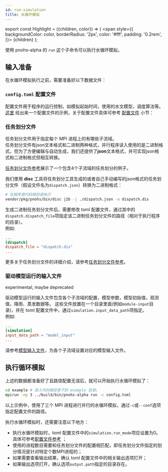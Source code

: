 ```yaml
---
id: run-simulation
title: 水循环模拟
---
```


export const Highlight = ({children, color}) => (
  <span
    style={{
      backgroundColor: color,
      borderRadius: '2px',
      color: '#fff',
      padding: '0.2rem',
    }}>
    {children}
  </span>
);

使用 pnohs-alpha 的 `run` 这个子命令可以执行水循环模拟。  
## 输入准备
在水循环模拟执行之前，需要准备好以下数据文件：

### `config.toml` 配置文件
配置文件用于程序的运行控制，如模拟起始时间，使用的水文模型，调度算法等。  
[这里](ref-config-file.md) 给出来一个配置文件的示例，关于配置文件具体可参考 [配置文件](ref-config-file.md) 小节： 

### 任务划分文件
任务划分文件用于指定每个 MPI 进程上的有哪些子流域。  
任务划分文件有json文本格式和二进制两种格式，并行程序读入使用的是二进制格式，但为了方便编辑与自动生成，我们还提供了**json**文本格式，并可实现json格式和二进制格式但相互转换。  

[任务划分文件参考](ref-dispatch-file.md)展示了一个包含4个子流域的任务划分的例子。  

我们使用 **disc** 工具将任务划分工具生成的或者自己手动编写的json格式的任务划分文件（假设文件名为`dispatch.json`）转换为二进制格式：  
```bash
# 在程序源代码根目录执行
vendor/pkg/pnohs/bin/disc j2b -j ./dispatch.json -o dispatch.dis
```
生成二进制任务划分文件后，需要修改 toml 配置文件，通过其中的`dispatch.dispatch_file`项指定该二进制任务划分文件的路径（相对于执行程序的目录）。  
例如:
```toml {3}
...
[dispatch]
dispatch_file = "dispatch.dis"
...
```
更多关于任务划分文件的详细介绍，请参考[任务划分文件参考](ref-dispatch-file.md)。

### 驱动模型运行的输入文件
<Highlight color="#ff7f50">experimental, maybe deprecated</Highlight>

驱动模型运行的输入文件包含各个子流域的配置，模型参数，模型初始值，观测值，降雨、蒸发数据等。
这些文件放置在一个目录里面(例如`module-input`目录)，并在 toml 配置文件中，通过`simulation.input_data_path`项指定。  
例如:
```toml {3}
...
[simulation]
input_data_path = "model_input"
...
```
请参考[模型输入文件](ref-model-input-file.md)，为各个子流域设置对应的模型输入文件。

## 执行循环模拟
上述的数据都准备好了且路径配置无误后，就可以开始执行水循环模拟了：
```bash
cd example # 进入代码根目录下的 example 目录;
mpirun -np 3 ../build/bin/pnohs-alpha run -c config.toml
```
以上示例中，使用了三个 MPI 进程进行并行的水循环模拟，通过`-c`或`--conf`选项指定配置文件的路径。

执行水循环模拟时，还需要注意以下地方：
- 执行水循环模拟时，toml 配置文件中的`simulation.run_mode`项应设置为0。具体可参考[配置文件参考](ref-config-file.md) ；  
- 使用的进程数目需要和任务划分文件的配置相匹配，即任务划分文件指定的划分情况是针对特定个数MPI进程的；
- 如果需要查看输出结果，确认 toml 配置文件中的相关输出选项打开；
- 如果输出选项打开，确认选项`output.path`指定的目录存在。
